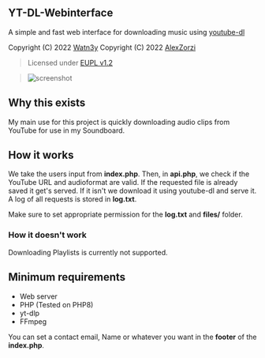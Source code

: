 ## YT-DL-Webinterface
A simple and fast web interface for downloading music using [youtube-dl](https://github.com/ytdl-org/youtube-dl)

Copyright (C) 2022 [Watn3y](https://github.com/Watn3y/)
Copyright (C) 2022 [AlexZorzi](https://github.com/AlexZorzi)

> Licensed under [EUPL v1.2](https://github.com/Watn3y/YT-DL-Webinterface/blob/master/LICENSE)

> ![screenshot](https://user-images.githubusercontent.com/64812615/113632442-71368e80-966b-11eb-985d-87876880f71e.png)

## Why this exists
My main use for this project is quickly downloading audio clips from YouTube for use in my Soundboard.

## How it works
We take the users input from __index.php__. Then, in __api.php__, we check if the YouTube URL and audioformat are valid. If the requested file is already saved it get's served. If it isn't we download it using youtube-dl and serve it.
A log of all requests is stored in __log.txt__.

Make sure to set appropriate permission for the __log.txt__ and __files/__ folder.

### How it doesn't work
Downloading Playlists is currently not supported.

## Minimum requirements
- Web server
- PHP (Tested on PHP8)
- yt-dlp
- FFmpeg

You can set a contact email, Name or whatever you want in the __footer__ of the __index.php__.

